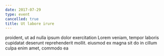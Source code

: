 ```yaml
---
date: 2017-07-29
type: event
cancelled: true
title: Ut labore irure
---
```

proident, ut ad nulla ipsum dolor exercitation Lorem veniam, tempor laboris cupidatat deserunt reprehenderit mollit. eiusmod ex magna sit do in cillum culpa enim amet, commodo ea